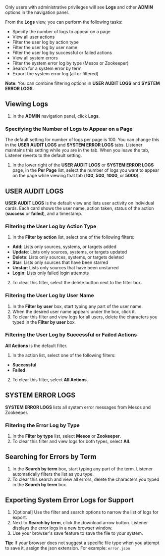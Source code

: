 Only users with administrative privileges will see **Logs** and other **ADMIN** options in the navigation panel.

From the **Logs** view, you can perform the following tasks:

- Specify the number of logs to appear on a page
- View all user actions
- Filter the user log by action type
- Filter the user log by user name
- Filter the user log by successful or failed actions
- View all system errors
- Filter the system error log by type (Mesos or Zookeeper)
- Search for a system error by term
- Export the system error log (all or filtered)

**Note**: You can combine filtering options in **USER AUDIT LOGS** and **SYSTEM ERROR LOGS**.

## Viewing Logs

1. In the **ADMIN** navigation panel, click **Logs**.
 
### Specifying the Number of Logs to Appear on a Page

The default setting for number of logs per page is 100. You can change this in the **USER AUDIT LOGS** and **SYSTEM ERROR LOGS** tabs. Listener maintains this setting while you are in the tab. When you leave the tab, Listener reverts to the default setting.

1. In the lower right of the **USER AUDIT LOGS** or **SYSTEM ERROR LOGS** page, in the **Per Page** list, select the number of logs you want to appear on the page while viewing that tab (**100**, **500**, **1000**, or **5000**).

## USER AUDIT LOGS

**USER AUDIT LOGS** is the default view and lists user activity on individual cards. Each card shows the user name, action taken, status of the action (**success** or **failed**), and a timestamp.

### Filtering the User Log by Action Type

1. In the **Filter by action** list, select one of the following filters:
 * **Add**: Lists only sources, systems, or targets added
 * **Update**: Lists only sources, systems, or targets updated
 * **Delete**: Lists only sources, systems, or targets deleted
 * **Star**: Lists only sources that have been starred
 * **Unstar**: Lists only sources that have been unstarred
 * **Login**: Lists only failed login attempts

2. To clear this filter, select the delete button next to the filter box.

### Filtering the User Log by User Name

1. In the **Filter by user** box, start typing any part of the user name.
2. When the desired user name appears under the box, click it.
3. To clear this filter and view logs for all users, delete the characters you typed in the **Filter by user** box.

### Filtering the User Log by Successful or Failed Actions

**All Actions** is the default filter.

1. In the action list, select one of the following filters:
 * **Successful**
 * **Failed**
2. To clear this filter, select **All Actions**.

## SYSTEM ERROR LOGS

**SYSTEM ERROR LOGS** lists all system error messages from Mesos and Zookeeper.

### Filtering the Error Log by Type

1. In the **Filter by type** list, select **Mesos** or **Zookeeper**.
2. To clear this filter and view logs for both types, select **All**.

## Searching for Errors by Term

1. In the **Search by term** box, start typing any part of the term. Listener automatically filters the list as you type.
2. To clear this search and view all errors, delete the characters you typed in the **Search by term** box.

## Exporting System Error Logs for Support

1. [Optional] Use the filter and search options to narrow the list of logs for export.
2. Next to **Search by term**, click the download arrow button. Listener displays the error logs in a new browser window. 
3. Use your browser's save feature to save the file to your system. 

**Tip:** If your browser does not suggest a specific file type when you attempt to save it, assign the json extension. For example: `error.json`
